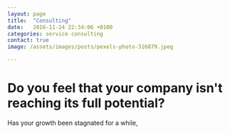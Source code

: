 ```yaml
---
layout: page
title:  "Consulting"
date:   2016-11-24 22:34:06 +0100
categories: service consulting
contact: true
image: /assets/images/posts/pexels-photo-316879.jpeg

---
```

# Do you feel that your company isn't reaching its full potential?
Has your growth been stagnated for a while, 
